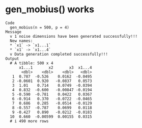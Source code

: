# gen_mobius() works

    Code
      gen_mobius(n = 500, p = 4)
    Message
      v 1 noise dimensions have been generated successfully!!!
      New names:
      * `x1` -> `x1...1`
      * `x1` -> `x1...4`
      v Data generation completed successfully!!!
    Output
      # A tibble: 500 x 4
          x1...1       x2       x3  x1...4
           <dbl>    <dbl>    <dbl>   <dbl>
       1  0.787  -0.526    0.0162  -0.0495
       2 -0.0601  0.920   -0.0837   0.0573
       3  1.01    0.714    0.0749  -0.0394
       4  0.832  -0.600   -0.00847 -0.0194
       5 -0.590  -0.781    0.0422   0.0367
       6 -0.914   0.370   -0.0722  -0.0465
       7  0.686   0.285   -0.0514  -0.0129
       8 -0.557  -0.787    0.0699   0.0118
       9 -0.427   0.890   -0.0212  -0.0183
      10  0.660  -0.00599  0.00155  0.0315
      # i 490 more rows

